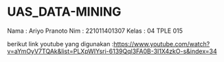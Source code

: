 # UAS_DATA-MINING
Nama : Ariyo Pranoto
Nim : 221011401307
Kelas : 04 TPLE 015

berikut link youtube yang digunakan :https://www.youtube.com/watch?v=aYmOyV7TQAk&list=PLXpWIYsri-6139Qql3FA0B-3I1X4zkO-s&index=34
